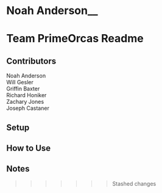 Noah Anderson__
=======
Team PrimeOrcas Readme    
=======

Contributors    
-----------
Noah Anderson  
Will Gesler  
Griffin Baxter    
Richard Honiker    
Zachary Jones    
Joseph Castaner    
    
Setup    
-----------
    
How to Use    
-----------
    
Notes    
-----------
>>>>>>> Stashed changes
